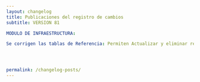 ```yaml
---
layout: changelog
title: Publicaciones del registro de cambios
subtitle: VERSION 81

MODULO DE INFRAESTRUCTURA:

Se corrigen las tablas de Referencia: Permiten Actualizar y eliminar registros.




permalink: /changelog-posts/
---
```



